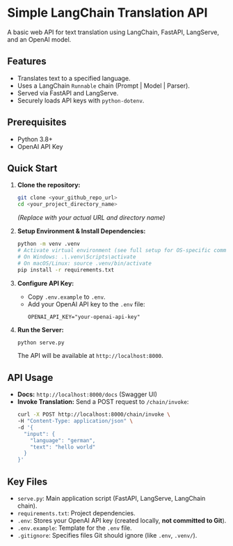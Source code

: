 # Simple LangChain Translation API

A basic web API for text translation using LangChain, FastAPI, LangServe, and an OpenAI model.

## Features

*   Translates text to a specified language.
*   Uses a LangChain `Runnable` chain (Prompt | Model | Parser).
*   Served via FastAPI and LangServe.
*   Securely loads API keys with `python-dotenv`.

## Prerequisites

*   Python 3.8+
*   OpenAI API Key

## Quick Start

1.  **Clone the repository:**
    ```bash
    git clone <your_github_repo_url>
    cd <your_project_directory_name>
    ```
    *(Replace with your actual URL and directory name)*

2.  **Setup Environment & Install Dependencies:**
    ```bash
    python -m venv .venv
    # Activate virtual environment (see full setup for OS-specific commands)
    # On Windows: .\.venv\Scripts\activate
    # On macOS/Linux: source .venv/bin/activate
    pip install -r requirements.txt
    ```

3.  **Configure API Key:**
    *   Copy `.env.example` to `.env`.
    *   Add your OpenAI API key to the `.env` file:
        ```dotenv
        OPENAI_API_KEY="your-openai-api-key"
        ```

4.  **Run the Server:**
    ```bash
    python serve.py
    ```
    The API will be available at `http://localhost:8000`.

## API Usage

*   **Docs:** `http://localhost:8000/docs` (Swagger UI)
*   **Invoke Translation:** Send a POST request to `/chain/invoke`:
    ```bash
    curl -X POST http://localhost:8000/chain/invoke \
    -H "Content-Type: application/json" \
    -d '{
      "input": {
        "language": "german",
        "text": "hello world"
      }
    }'
    ```

## Key Files

*   `serve.py`: Main application script (FastAPI, LangServe, LangChain chain).
*   `requirements.txt`: Project dependencies.
*   `.env`: Stores your OpenAI API key (created locally, **not committed to Git**).
*   `.env.example`: Template for the `.env` file.
*   `.gitignore`: Specifies files Git should ignore (like `.env`, `.venv/`).
